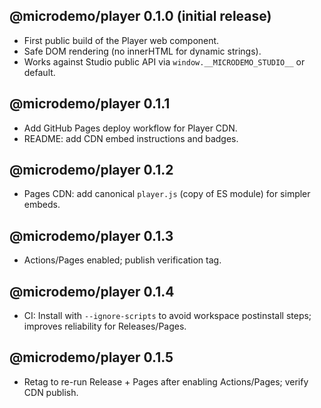 ## @microdemo/player 0.1.0 (initial release)

- First public build of the Player web component.
- Safe DOM rendering (no innerHTML for dynamic strings).
- Works against Studio public API via `window.__MICRODEMO_STUDIO__` or default.

## @microdemo/player 0.1.1

- Add GitHub Pages deploy workflow for Player CDN.
- README: add CDN embed instructions and badges.

## @microdemo/player 0.1.2

- Pages CDN: add canonical `player.js` (copy of ES module) for simpler embeds.

## @microdemo/player 0.1.3

- Actions/Pages enabled; publish verification tag.

## @microdemo/player 0.1.4

- CI: Install with `--ignore-scripts` to avoid workspace postinstall steps; improves reliability for Releases/Pages.

## @microdemo/player 0.1.5

- Retag to re-run Release + Pages after enabling Actions/Pages; verify CDN publish.
